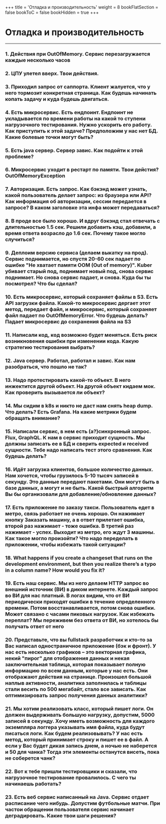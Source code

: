 +++
title = 'Отладка и производительность'
weight = 8
bookFlatSection = false
bookToC = false
bookHidden = true
+++

# Отладка и производительность

---
### 1. Действия при OutOfMemory. Сервис перезагружается каждые несколько часов
### 2. ЦПУ улетел вверх. Твои действия. 
### 3. Приходил запрос от саппорта. Клиент жалуется, что у него тормозит конкретная страница. Как будешь начинать копать задачу и куда будешь двигаться. 
### 4. Есть микросервис. Есть ендпоинт. Ендпоинт не укладывается по времени работы на какой то ступени нагрузочного тестирования. Нужно ускорить его работу. Как приступить к этой задаче? Предположим у нас нет БД. Какие болевые точки могут быть?
### 5. Есть java сервер. Сервер завис. Как подойти к этой проблеме?
### 6. Микросервис уходит в рестарт по памяти. Твои дейстия? OutOfMemoryException
### 7. Авторизация. Есть запрос. Как бэкэнд может узнать, какой пользователь делает запрос: из браузера или API? Как информация об авторизации, сессии передается в запросе? В каком заголовке эта инфа может передаваться?
### 8. В проде все было хорошо. И вдруг бэкэнд стал отвечать с длительностью 1.5 сек. Решили добавить кэш, добавили, а время ответа возрасло до 1.6 сек. Почему такое могло случиться?
### 9. Деплоим версию сервиса (делаем выкатку на прод). Сервис поднимается, но спустя 20-60 сек падает по ошибке "Не хватает памяти OOM (Out of memory)". Kuber убивает старый под, поднимает новый под, снова сервис поднимает. Но снова сервис падает, и снова. Куда бы ты посмотрел? Что бы сделал?
### 10. Есть микросервис, который сохраняет файлы в S3. Есть API загрузки файла. Какой-то микросервис дергает этот метод, передает файл, и микросервис, который сохраняет файл падает по OutOfMemoryError. Что будешь делать? Падает микросервис до сохранения файла на S3
### 11. Написали код, код возможно будет меняться. Есть риск возникновения ошибки при изменении кода. Какую стратегию тестирования выбрать?
### 12. Java сервер. Работал, работал и завис. Как нам разобраться, что пошло не так?
### 13. Надо протестировать какой-то объект. В него инжектится другой объект. На другой объект кидаем мок. Как проверить вызывается ли объект?
### 14. Мы сидим в k8s и никто не даст нам снять heap dump. Что делать? Есть Grafana. На какие метрики будем обращать внимание?
### 15. Написали сервис, в нем есть (а?)синхронный запрос. Flux, GraphQL. К нам в сервис приходит сущность. Мы должны записать ее в БД и сверить expected и received сущности. Тебе надо написать тест этого сравнения. Как будешь делать?
### 16. Идёт загрузка клиентов, большое количество данных. Нам хочется, чтобы грузилось 5-10 тысяч записей в секунду. Это данные передают пакетами. Они могут быть в базе данных, а могут и не быть. Какой быстрый алгоритм Вы бы организовали для добавление/обновление данных?
### 17. Есть приложение по заказу такси. Пользователь едет в метро, связь работает не очень хорошо. Он нажимает кнопку Заказать машину, а в ответ прилетает ошибка, второй раз нажимает - тоже ошибка. В третий раз нажимает - успех. Выходит из метро, его ждут 3 машины. Как такое могло произойти? Что надо переделать в приложении, чтобы избежать такой ситуации?
### 18. What happens if you create a changeset that runs on the development environment, but then you realize there’s a typo in a column name? How would you fix it?
### 19. Есть наш сервис. Мы из него делаем HTTP запрос во внешний источник (ВИ) в диком интернете. Каждый запрос во ВИ для нас платный. В логах видим, что от ВИ периодически приходят ошибки в течение определенного времени. Потом восстанавливается, потом снова ошибки. Может связано с часами пиковых нагрузок. Как избежать переплат? Мы переживем без ответа от ВИ, но хотелось бы получать ответ от него
### 20. Представьте, что вы fullstack разработчик и кто-то за Вас написал одностраничное приложение (бэк и фронт). У нас есть несколько графиков – это векторная графика, некий "пирог" для отображения данных и некая заключительная таблица, которая показывает полную информацию по всем данным, которые у нас есть. Они отображают действия на странице. Произошел большой наплыв активности, аналитика заполнилась и таблицы стали весить по 500 мегабайт, стало все зависать. Как оптимизировать запрос получения данных аналитики?
### 21. Мы хотим реализовать класс, который пишет логи. Он должен выдерживать большую нагрузку, допустим, 5000 записей в секунду. Хочу иметь возможность для каждого экземпляра логгера указывать имя файла, куда будут писаться логи. Как будем реализовывать? У нас есть метод, который принимает строку и пишет ее в файл. А если у Вас будет дикая запись днем, а ночью не наберется и 50 для чанка? Тогда эти элементы останутся висеть, пока не соберется чанк?
### 22. Вот к тебе пришли тестировщики и сказали, что нагрузочное тестирование провалилось. С чего ты начинаешь работать?
### 23. Есть веб сервис написанный на Java. Сервис отдает расписание чего нибудь. Допустим футбольные матчи. При частои обращении пользователя сервис начинает деградировать. Какие твои шаги решения?